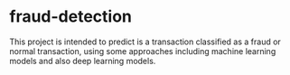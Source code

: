 # fraud-detection
This project is intended to predict is a transaction classified as a fraud or normal transaction, using some approaches including machine learning models and also deep learning models.
